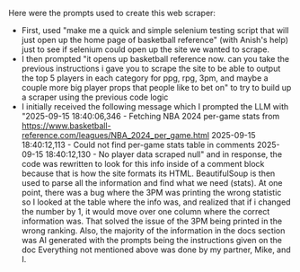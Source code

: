 Here were the prompts used to create this web scraper:
- First, used "make me a quick and simple selenium testing script that will just open up the home page of basketball reference" (with Anish's help) just to see if selenium could open up the site we wanted to scrape.
- I then prompted "it opens up basketball reference now. can you take the previous instructions i gave you to scrape the site to be able to output the top 5 players in each category for ppg, rpg, 3pm, and maybe a couple more big player props that people like to bet on" to try to build up a scraper using the previous code logic
- I initially received the following message which I prompted the LLM with "2025-09-15 18:40:06,346 - Fetching NBA 2024 per-game stats from https://www.basketball-reference.com/leagues/NBA_2024_per_game.html 2025-09-15 18:40:12,113 - Could not find per-game stats table in comments 2025-09-15 18:40:12,130 - No player data scraped null" and in response, the code was rewritten to look for this info inside of a comment block because that is how the site formats its HTML. BeautifulSoup is then used to parse all the information and find what we need (stats).
At one point, there was a bug where the 3PM was printing the wrong statistic so I looked at the table where the info was, and realized that if i changed the number by 1, it would move over one column where the correct information was. That solved the issue of the 3PM being printed in the wrong ranking.
Also, the majority of the information in the docs section was AI generated with the prompts being the instructions given on the doc
Everything not mentioned above was done by my partner, Mike, and I.